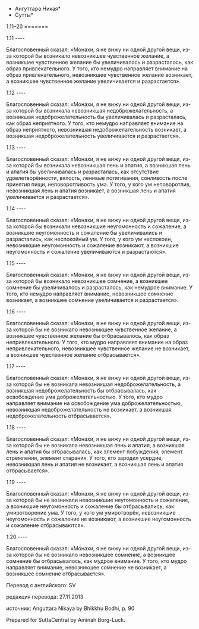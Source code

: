 * Ангуттара Никая*
* Сутты*

1\.11–20
\=\=\=\=\=\=\=

1\.11
\-\-\-\-

Благословенный сказал: «Монахи, я не вижу ни одной другой вещи, из\-за которой бы возникало невозникшее чувственное желание, а возникшее чувственное желание бы увеличивалось и разрасталось, как образ привлекательного\. У того, кто немудро направляет внимание на образ привлекательного, невозникшее чувственное желание возникает, а возникшее чувственное желание увеличивается и разрастается»\.

1\.12
\-\-\-\-

Благословенный сказал: «Монахи, я не вижу ни одной другой вещи, из\-за которой бы возникала невозникшая недоброжелательность, а возникшая недоброжелательность бы увеличивалась и разрасталась, как образ неприятного\. У того, кто немудро направляет внимание на образ неприятного, невозникшая недоброжелательность возникает, а возникшая недоброжелательность увеличивается и разрастается»\.

1\.13
\-\-\-\-

Благословенный сказал: «Монахи, я не вижу ни одной другой вещи, из\-за которой бы возникала невозникшая лень и апатия, а возникшая лень и апатия бы увеличивалась и разрасталась, как отсутствие удовлетворённости, вялость, ленивые потягивания, сонливость после принятия пищи, неповоротливость ума\. У того, у кого ум неповоротлив, невозникшая лень и апатия возникает, а возникшая лень и апатия увеличивается и разрастается»\.

1\.14
\-\-\-\-

Благословенный сказал: «Монахи, я не вижу ни одной другой вещи, из\-за которой бы возникали невозникшие неугомонность и сожаление, а возникшие неугомонность и сожаление бы увеличивались и разрастались, как неспокойный ум\. У того, у кого ум неспокоен, невозникшие неугомонность и сожаление возникают, а возникшие неугомонность и сожаление увеличиваются и разрастаются»\.

1\.15
\-\-\-\-

Благословенный сказал: «Монахи, я не вижу ни одной другой вещи, из\-за которой бы возникало невозникшее сомнение, а возникшее сомнение бы увеличивалось и разрасталось, как немудрое внимание\. У того, кто немудро направляет внимание, невозникшее сомнение возникает, а возникшее сомнение увеличивается и разрастается»\.

1\.16
\-\-\-\-

Благословенный сказал: «Монахи, я не вижу ни одной другой вещи, из\-за которой бы не возникало невозникшее чувственное желание, а возникшее чувственное желание бы отбрасывалось, как образ непривлекательного\. У того, кто мудро направляет внимание на образ непривлекательного, невозникшее чувственное желание не возникает, а возникшее чувственное желание отбрасывается»\.

1\.17
\-\-\-\-

Благословенный сказал: «Монахи, я не вижу ни одной другой вещи, из\-за которой бы не возникала невозникшая недоброжелательность, а возникшая недоброжелательность бы отбрасывалась, как освобождение ума доброжелательностью\. У того, кто мудро направляет внимание на освобождение ума доброжелательностью, невозникшая недоброжелательность не возникает, а возникшая недоброжелательность отбрасывается»\.

1\.18
\-\-\-\-

Благословенный сказал: «Монахи, я не вижу ни одной другой вещи, из\-за которой бы не возникала невозникшая лень и апатия, а возникшая лень и апатия бы отбрасывалась, как элемент побуждения, элемент стремления, элемент старания\. У того, кто зародил усердие, невозникшая лень и апатия не возникает, а возникшая лень и апатия отбрасывается»\.

1\.19
\-\-\-\-

Благословенный сказал: «Монахи, я не вижу ни одной другой вещи, из\-за которой бы не возникали невозникшие неугомонность и сожаление, а возникшие неугомонность и сожаление бы отбрасывались, как умиротворение ума\. У того, у кого ум умиротворён, невозникшие неугомонность и сожаление не возникают, а возникшие неугомонность и сожаление отбрасываются»\.

1\.20
\-\-\-\-

Благословенный сказал: «Монахи, я не вижу ни одной другой вещи, из\-за которой бы не возникало невозникшее сомнение, а возникшее сомнение бы отбрасывалось, как мудрое внимание\. У того, кто мудро направляет внимание, невозникшее сомнение не возникает, а возникшее сомнение отбрасывается»\.

Перевод с английского: SV

редакция перевода: 27\.11\.2013

источник: Anguttara Nikaya by Bhikkhu Bodhi, p\. 90

Prepared for SuttaCentral by Aminah Borg\-Luck\.